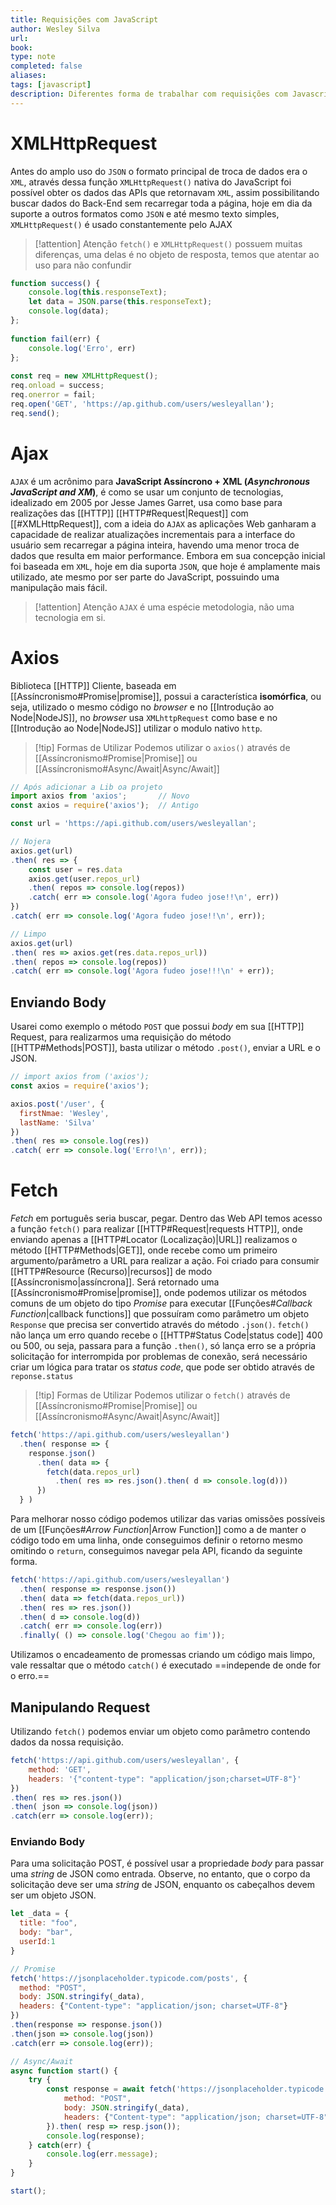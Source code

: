 ```yaml
---
title: Requisições com JavaScript
author: Wesley Silva
url:
book:
type: note
completed: false
aliases:
tags: [javascript]
description: Diferentes forma de trabalhar com requisições com Javascript
---
```

# XMLHttpRequest
Antes do amplo uso do `JSON` o formato principal de troca de dados era o `XML`, através dessa função `XMLHttpRequest()` nativa do JavaScript foi possível obter os dados das APIs que retornavam `XML`, assim possibilitando buscar dados do Back-End sem recarregar toda a página, hoje em dia da suporte a outros formatos como `JSON` e até mesmo texto simples, `XMLHttpRequest()` é usado constantemente pelo AJAX

>[!attention] Atenção
>`fetch()` e `XMLHttpRequest()` possuem muitas diferenças, uma delas é no objeto de resposta, temos que atentar ao uso para não confundir

```js
function success() {
    console.log(this.responseText);
    let data = JSON.parse(this.responseText);
    console.log(data);
};
  
function fail(err) {
    console.log('Erro', err)
};
  
const req = new XMLHttpRequest();
req.onload = success;
req.onerror = fail;
req.open('GET', 'https://ap.github.com/users/wesleyallan');
req.send();
```

# Ajax
`AJAX` é um acrônimo para **JavaScript Assíncrono + XML (_Asynchronous JavaScript and XM_)**, é como se usar um conjunto de tecnologias, idealizado em 2005 por Jesse James Garret, usa como base para realizações das [[HTTP]] [[HTTP#Request|Request]] com [[#XMLHttpRequest]], com a ideia do `AJAX` as aplicações Web ganharam a capacidade de realizar atualizações incrementais para a interface do usuário sem recarregar a página inteira, havendo uma menor troca de dados que resulta em maior performance.
Embora em sua concepção inicial foi baseada em `XML`, hoje em dia suporta `JSON`, que hoje é amplamente mais utilizado, ate mesmo por ser parte do JavaScript, possuindo uma manipulação mais fácil.

>[!attention] Atenção
>`AJAX` é uma espécie metodologia, não uma tecnologia em si.

# Axios
Biblioteca [[HTTP]] Cliente, baseada em [[Assíncronismo#Promise|promise]], possui a característica **isomórfica**, ou seja, utilizado o mesmo código no _browser_ e no [[Introdução ao Node|NodeJS]], no _browser_ usa `XMLhttpRequest` como base e no [[Introdução ao Node|NodeJS]] utilizar o modulo nativo `http`.

>[!tip] Formas de Utilizar
>Podemos utilizar o `axios()` através de  [[Assíncronismo#Promise|Promise]] ou [[Assíncronismo#Async/Await|Async/Await]]

```js
// Após adicionar a Lib oa projeto
import axios from 'axios';       // Novo
const axios = require('axios');  // Antigo

const url = 'https://api.github.com/users/wesleyallan';

// Nojera
axios.get(url)
.then( res => {
	const user = res.data
	axios.get(user.repos_url)
	.then( repos => console.log(repos))
	.catch( err => console.log('Agora fudeo jose!!\n', err))
})
.catch( err => console.log('Agora fudeo jose!!\n', err));

// Limpo
axios.get(url)
.then( res => axios.get(res.data.repos_url))
.then( repos => console.log(repos))
.catch( err => console.log('Agora fudeo jose!!!\n' + err));
```

## Enviando Body
Usarei como exemplo o método `POST` que possui _body_ em sua [[HTTP]] Request, para realizarmos uma requisição do método [[HTTP#Methods|POST]], basta utilizar o método `.post()`, enviar a URL e o JSON.

```js
// import axios from ('axios');
const axios = require('axios');

axios.post('/user', {
  firstNmae: 'Wesley',
  lastName: 'Silva'
})
.then( res => console.log(res))
.catch( err => console.log('Erro!\n', err));
```

# Fetch
_Fetch_ em português seria buscar, pegar. Dentro das Web API temos acesso a função `fetch()` para realizar [[HTTP#Request|requests HTTP]], onde enviando apenas a [[HTTP#Locator (Localização)|URL]] realizamos o método [[HTTP#Methods|GET]], onde recebe como um primeiro argumento/parâmetro a URL para realizar a ação. Foi criado para consumir [[HTTP#Resource (Recurso)|recursos]] de modo [[Assíncronismo|assíncrona]]. Será retornado uma [[Assíncronismo#Promise|promise]], onde podemos utilizar os métodos comuns de um objeto do tipo _Promise_ para executar [[Funções#*Callback Function*|callback functions]] que possuíram como parâmetro um objeto `Response` que precisa ser convertido através do método `.json()`.
`fetch()` não lança um erro quando recebe o [[HTTP#Status Code|status code]] 400 ou 500, ou seja, passara para a função `.then()`, só lança erro se a própria solicitação for interrompida por problemas de conexão, será necessário criar um lógica para tratar os _status code_, que pode ser obtido através de `reponse.status`

>[!tip] Formas de Utilizar
>Podemos utilizar o `fetch()` através de  [[Assíncronismo#Promise|Promise]] ou [[Assíncronismo#Async/Await|Async/Await]]

```js
fetch('https://api.github.com/users/wesleyallan')
  .then( response => {
    response.json()
      .then( data => {
        fetch(data.repos_url)
          .then( res => res.json().then( d => console.log(d)))
      })
  } )
```

Para melhorar nosso código podemos utilizar das varias omissões possíveis de um [[Funções#*Arrow Function*|Arrow Function]] como a de manter o código todo em uma linha, onde conseguimos definir o retorno mesmo omitindo o `return`, conseguimos navegar pela API, ficando da seguinte forma.

```js
fetch('https://api.github.com/users/wesleyallan')
  .then( response => response.json())
  .then( data => fetch(data.repos_url))
  .then( res => res.json())
  .then( d => console.log(d))
  .catch( err => console.log(err))
  .finally( () => console.log('Chegou ao fim'));
```

Utilizamos o encadeamento de promessas criando um código mais limpo, vale ressaltar que o método `catch()` é  executado ==independe de onde for o erro.==

## Manipulando Request
Utilizando `fetch()` podemos enviar um objeto como parâmetro contendo dados da nossa requisição.

```js
fetch('https://api.github.com/users/wesleyallan', {
	method: 'GET',
	headers: '{"content-type": "application/json;charset=UTF-8"}'
})
.then( res => res.json())
.then( json => console.log(json))
.catch(err => console.log(err));
```

### Enviando Body
Para uma solicitação POST, é possível usar a propriedade _body_ para passar uma _string_ de JSON como entrada. Observe, no entanto, que o corpo da solicitação deve ser uma _string_ de JSON, enquanto os cabeçalhos devem ser um objeto JSON.

```js
let _data = {
  title: "foo",
  body: "bar", 
  userId:1
}

// Promise
fetch('https://jsonplaceholder.typicode.com/posts', {
  method: "POST",
  body: JSON.stringify(_data),
  headers: {"Content-type": "application/json; charset=UTF-8"}
})
.then(response => response.json()) 
.then(json => console.log(json))
.catch(err => console.log(err));

// Async/Await
async function start() {
	try { 
		const response = await fetch('https://jsonplaceholder.typicode.com/posts', {
			method: "POST",
			body: JSON.stringify(_data),
			headers: {"Content-type": "application/json; charset=UTF-8"}
		}).then( resp => resp.json());
		console.log(response);
	} catch(err) {
		console.log(err.message);
	}
}

start();
```